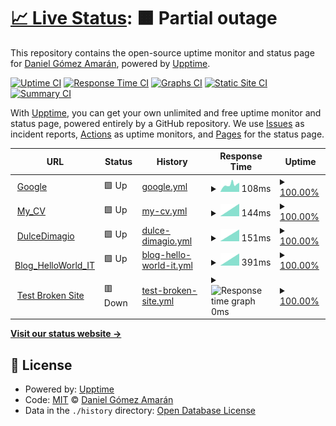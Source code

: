 # [📈 Live Status](https://danielitogomez.github.io/upptime): <!--live status--> **🟧 Partial outage**

This repository contains the open-source uptime monitor and status page for [Daniel Gómez Amarán](https://www.helloworld-it.com/), powered by [Upptime](https://github.com/upptime/upptime).

[![Uptime CI](https://github.com/danielitogomez/upptime/workflows/Uptime%20CI/badge.svg)](https://github.com/danielitogomez/upptime/actions?query=workflow%3A%22Uptime+CI%22)
[![Response Time CI](https://github.com/danielitogomez/upptime/workflows/Response%20Time%20CI/badge.svg)](https://github.com/danielitogomez/upptime/actions?query=workflow%3A%22Response+Time+CI%22)
[![Graphs CI](https://github.com/danielitogomez/upptime/workflows/Graphs%20CI/badge.svg)](https://github.com/danielitogomez/upptime/actions?query=workflow%3A%22Graphs+CI%22)
[![Static Site CI](https://github.com/danielitogomez/upptime/workflows/Static%20Site%20CI/badge.svg)](https://github.com/danielitogomez/upptime/actions?query=workflow%3A%22Static+Site+CI%22)
[![Summary CI](https://github.com/danielitogomez/upptime/workflows/Summary%20CI/badge.svg)](https://github.com/danielitogomez/upptime/actions?query=workflow%3A%22Summary+CI%22)

With [Upptime](https://upptime.js.org), you can get your own unlimited and free uptime monitor and status page, powered entirely by a GitHub repository. We use [Issues](https://github.com/danielitogomez/upptime/issues) as incident reports, [Actions](https://github.com/danielitogomez/upptime/actions) as uptime monitors, and [Pages](https://danielitogomez.github.io/upptime) for the status page.

<!--start: status pages-->
<!-- This summary is generated by Upptime (https://github.com/upptime/upptime) -->
<!-- Do not edit this manually, your changes will be overwritten -->
<!-- prettier-ignore -->
| URL | Status | History | Response Time | Uptime |
| --- | ------ | ------- | ------------- | ------ |
| <img alt="" src="https://favicons.githubusercontent.com/www.google.com" height="13"> [Google](https://www.google.com) | 🟩 Up | [google.yml](https://github.com/danielitogomez/upptime/commits/HEAD/history/google.yml) | <details><summary><img alt="Response time graph" src="./graphs/google/response-time-week.png" height="20"> 108ms</summary><br><a href="https://danielitogomez.github.io/upptime/history/google"><img alt="Response time 101" src="https://img.shields.io/endpoint?url=https%3A%2F%2Fraw.githubusercontent.com%2Fdanielitogomez%2Fupptime%2FHEAD%2Fapi%2Fgoogle%2Fresponse-time.json"></a><br><a href="https://danielitogomez.github.io/upptime/history/google"><img alt="24-hour response time 134" src="https://img.shields.io/endpoint?url=https%3A%2F%2Fraw.githubusercontent.com%2Fdanielitogomez%2Fupptime%2FHEAD%2Fapi%2Fgoogle%2Fresponse-time-day.json"></a><br><a href="https://danielitogomez.github.io/upptime/history/google"><img alt="7-day response time 108" src="https://img.shields.io/endpoint?url=https%3A%2F%2Fraw.githubusercontent.com%2Fdanielitogomez%2Fupptime%2FHEAD%2Fapi%2Fgoogle%2Fresponse-time-week.json"></a><br><a href="https://danielitogomez.github.io/upptime/history/google"><img alt="30-day response time 117" src="https://img.shields.io/endpoint?url=https%3A%2F%2Fraw.githubusercontent.com%2Fdanielitogomez%2Fupptime%2FHEAD%2Fapi%2Fgoogle%2Fresponse-time-month.json"></a><br><a href="https://danielitogomez.github.io/upptime/history/google"><img alt="1-year response time 102" src="https://img.shields.io/endpoint?url=https%3A%2F%2Fraw.githubusercontent.com%2Fdanielitogomez%2Fupptime%2FHEAD%2Fapi%2Fgoogle%2Fresponse-time-year.json"></a></details> | <details><summary><a href="https://danielitogomez.github.io/upptime/history/google">100.00%</a></summary><a href="https://danielitogomez.github.io/upptime/history/google"><img alt="All-time uptime 100.00%" src="https://img.shields.io/endpoint?url=https%3A%2F%2Fraw.githubusercontent.com%2Fdanielitogomez%2Fupptime%2FHEAD%2Fapi%2Fgoogle%2Fuptime.json"></a><br><a href="https://danielitogomez.github.io/upptime/history/google"><img alt="24-hour uptime 100.00%" src="https://img.shields.io/endpoint?url=https%3A%2F%2Fraw.githubusercontent.com%2Fdanielitogomez%2Fupptime%2FHEAD%2Fapi%2Fgoogle%2Fuptime-day.json"></a><br><a href="https://danielitogomez.github.io/upptime/history/google"><img alt="7-day uptime 100.00%" src="https://img.shields.io/endpoint?url=https%3A%2F%2Fraw.githubusercontent.com%2Fdanielitogomez%2Fupptime%2FHEAD%2Fapi%2Fgoogle%2Fuptime-week.json"></a><br><a href="https://danielitogomez.github.io/upptime/history/google"><img alt="30-day uptime 100.00%" src="https://img.shields.io/endpoint?url=https%3A%2F%2Fraw.githubusercontent.com%2Fdanielitogomez%2Fupptime%2FHEAD%2Fapi%2Fgoogle%2Fuptime-month.json"></a><br><a href="https://danielitogomez.github.io/upptime/history/google"><img alt="1-year uptime 100.00%" src="https://img.shields.io/endpoint?url=https%3A%2F%2Fraw.githubusercontent.com%2Fdanielitogomez%2Fupptime%2FHEAD%2Fapi%2Fgoogle%2Fuptime-year.json"></a></details>
| <img alt="" src="https://favicons.githubusercontent.com/danielitogomez.github.io" height="13"> [My_CV](https://danielitogomez.github.io/my-cv/) | 🟩 Up | [my-cv.yml](https://github.com/danielitogomez/upptime/commits/HEAD/history/my-cv.yml) | <details><summary><img alt="Response time graph" src="./graphs/my-cv/response-time-week.png" height="20"> 144ms</summary><br><a href="https://danielitogomez.github.io/upptime/history/my-cv"><img alt="Response time 144" src="https://img.shields.io/endpoint?url=https%3A%2F%2Fraw.githubusercontent.com%2Fdanielitogomez%2Fupptime%2FHEAD%2Fapi%2Fmy-cv%2Fresponse-time.json"></a><br><a href="https://danielitogomez.github.io/upptime/history/my-cv"><img alt="24-hour response time 144" src="https://img.shields.io/endpoint?url=https%3A%2F%2Fraw.githubusercontent.com%2Fdanielitogomez%2Fupptime%2FHEAD%2Fapi%2Fmy-cv%2Fresponse-time-day.json"></a><br><a href="https://danielitogomez.github.io/upptime/history/my-cv"><img alt="7-day response time 144" src="https://img.shields.io/endpoint?url=https%3A%2F%2Fraw.githubusercontent.com%2Fdanielitogomez%2Fupptime%2FHEAD%2Fapi%2Fmy-cv%2Fresponse-time-week.json"></a><br><a href="https://danielitogomez.github.io/upptime/history/my-cv"><img alt="30-day response time 144" src="https://img.shields.io/endpoint?url=https%3A%2F%2Fraw.githubusercontent.com%2Fdanielitogomez%2Fupptime%2FHEAD%2Fapi%2Fmy-cv%2Fresponse-time-month.json"></a><br><a href="https://danielitogomez.github.io/upptime/history/my-cv"><img alt="1-year response time 144" src="https://img.shields.io/endpoint?url=https%3A%2F%2Fraw.githubusercontent.com%2Fdanielitogomez%2Fupptime%2FHEAD%2Fapi%2Fmy-cv%2Fresponse-time-year.json"></a></details> | <details><summary><a href="https://danielitogomez.github.io/upptime/history/my-cv">100.00%</a></summary><a href="https://danielitogomez.github.io/upptime/history/my-cv"><img alt="All-time uptime 100.00%" src="https://img.shields.io/endpoint?url=https%3A%2F%2Fraw.githubusercontent.com%2Fdanielitogomez%2Fupptime%2FHEAD%2Fapi%2Fmy-cv%2Fuptime.json"></a><br><a href="https://danielitogomez.github.io/upptime/history/my-cv"><img alt="24-hour uptime 100.00%" src="https://img.shields.io/endpoint?url=https%3A%2F%2Fraw.githubusercontent.com%2Fdanielitogomez%2Fupptime%2FHEAD%2Fapi%2Fmy-cv%2Fuptime-day.json"></a><br><a href="https://danielitogomez.github.io/upptime/history/my-cv"><img alt="7-day uptime 100.00%" src="https://img.shields.io/endpoint?url=https%3A%2F%2Fraw.githubusercontent.com%2Fdanielitogomez%2Fupptime%2FHEAD%2Fapi%2Fmy-cv%2Fuptime-week.json"></a><br><a href="https://danielitogomez.github.io/upptime/history/my-cv"><img alt="30-day uptime 100.00%" src="https://img.shields.io/endpoint?url=https%3A%2F%2Fraw.githubusercontent.com%2Fdanielitogomez%2Fupptime%2FHEAD%2Fapi%2Fmy-cv%2Fuptime-month.json"></a><br><a href="https://danielitogomez.github.io/upptime/history/my-cv"><img alt="1-year uptime 100.00%" src="https://img.shields.io/endpoint?url=https%3A%2F%2Fraw.githubusercontent.com%2Fdanielitogomez%2Fupptime%2FHEAD%2Fapi%2Fmy-cv%2Fuptime-year.json"></a></details>
| <img alt="" src="https://favicons.githubusercontent.com/dulcedimagio.com" height="13"> [DulceDimagio](https://dulcedimagio.com/) | 🟩 Up | [dulce-dimagio.yml](https://github.com/danielitogomez/upptime/commits/HEAD/history/dulce-dimagio.yml) | <details><summary><img alt="Response time graph" src="./graphs/dulce-dimagio/response-time-week.png" height="20"> 151ms</summary><br><a href="https://danielitogomez.github.io/upptime/history/dulce-dimagio"><img alt="Response time 151" src="https://img.shields.io/endpoint?url=https%3A%2F%2Fraw.githubusercontent.com%2Fdanielitogomez%2Fupptime%2FHEAD%2Fapi%2Fdulce-dimagio%2Fresponse-time.json"></a><br><a href="https://danielitogomez.github.io/upptime/history/dulce-dimagio"><img alt="24-hour response time 151" src="https://img.shields.io/endpoint?url=https%3A%2F%2Fraw.githubusercontent.com%2Fdanielitogomez%2Fupptime%2FHEAD%2Fapi%2Fdulce-dimagio%2Fresponse-time-day.json"></a><br><a href="https://danielitogomez.github.io/upptime/history/dulce-dimagio"><img alt="7-day response time 151" src="https://img.shields.io/endpoint?url=https%3A%2F%2Fraw.githubusercontent.com%2Fdanielitogomez%2Fupptime%2FHEAD%2Fapi%2Fdulce-dimagio%2Fresponse-time-week.json"></a><br><a href="https://danielitogomez.github.io/upptime/history/dulce-dimagio"><img alt="30-day response time 151" src="https://img.shields.io/endpoint?url=https%3A%2F%2Fraw.githubusercontent.com%2Fdanielitogomez%2Fupptime%2FHEAD%2Fapi%2Fdulce-dimagio%2Fresponse-time-month.json"></a><br><a href="https://danielitogomez.github.io/upptime/history/dulce-dimagio"><img alt="1-year response time 151" src="https://img.shields.io/endpoint?url=https%3A%2F%2Fraw.githubusercontent.com%2Fdanielitogomez%2Fupptime%2FHEAD%2Fapi%2Fdulce-dimagio%2Fresponse-time-year.json"></a></details> | <details><summary><a href="https://danielitogomez.github.io/upptime/history/dulce-dimagio">100.00%</a></summary><a href="https://danielitogomez.github.io/upptime/history/dulce-dimagio"><img alt="All-time uptime 100.00%" src="https://img.shields.io/endpoint?url=https%3A%2F%2Fraw.githubusercontent.com%2Fdanielitogomez%2Fupptime%2FHEAD%2Fapi%2Fdulce-dimagio%2Fuptime.json"></a><br><a href="https://danielitogomez.github.io/upptime/history/dulce-dimagio"><img alt="24-hour uptime 100.00%" src="https://img.shields.io/endpoint?url=https%3A%2F%2Fraw.githubusercontent.com%2Fdanielitogomez%2Fupptime%2FHEAD%2Fapi%2Fdulce-dimagio%2Fuptime-day.json"></a><br><a href="https://danielitogomez.github.io/upptime/history/dulce-dimagio"><img alt="7-day uptime 100.00%" src="https://img.shields.io/endpoint?url=https%3A%2F%2Fraw.githubusercontent.com%2Fdanielitogomez%2Fupptime%2FHEAD%2Fapi%2Fdulce-dimagio%2Fuptime-week.json"></a><br><a href="https://danielitogomez.github.io/upptime/history/dulce-dimagio"><img alt="30-day uptime 100.00%" src="https://img.shields.io/endpoint?url=https%3A%2F%2Fraw.githubusercontent.com%2Fdanielitogomez%2Fupptime%2FHEAD%2Fapi%2Fdulce-dimagio%2Fuptime-month.json"></a><br><a href="https://danielitogomez.github.io/upptime/history/dulce-dimagio"><img alt="1-year uptime 100.00%" src="https://img.shields.io/endpoint?url=https%3A%2F%2Fraw.githubusercontent.com%2Fdanielitogomez%2Fupptime%2FHEAD%2Fapi%2Fdulce-dimagio%2Fuptime-year.json"></a></details>
| <img alt="" src="https://favicons.githubusercontent.com/www.helloworld-it.com" height="13"> [Blog_HelloWorld_IT](https://www.helloworld-it.com/) | 🟩 Up | [blog-hello-world-it.yml](https://github.com/danielitogomez/upptime/commits/HEAD/history/blog-hello-world-it.yml) | <details><summary><img alt="Response time graph" src="./graphs/blog-hello-world-it/response-time-week.png" height="20"> 391ms</summary><br><a href="https://danielitogomez.github.io/upptime/history/blog-hello-world-it"><img alt="Response time 391" src="https://img.shields.io/endpoint?url=https%3A%2F%2Fraw.githubusercontent.com%2Fdanielitogomez%2Fupptime%2FHEAD%2Fapi%2Fblog-hello-world-it%2Fresponse-time.json"></a><br><a href="https://danielitogomez.github.io/upptime/history/blog-hello-world-it"><img alt="24-hour response time 391" src="https://img.shields.io/endpoint?url=https%3A%2F%2Fraw.githubusercontent.com%2Fdanielitogomez%2Fupptime%2FHEAD%2Fapi%2Fblog-hello-world-it%2Fresponse-time-day.json"></a><br><a href="https://danielitogomez.github.io/upptime/history/blog-hello-world-it"><img alt="7-day response time 391" src="https://img.shields.io/endpoint?url=https%3A%2F%2Fraw.githubusercontent.com%2Fdanielitogomez%2Fupptime%2FHEAD%2Fapi%2Fblog-hello-world-it%2Fresponse-time-week.json"></a><br><a href="https://danielitogomez.github.io/upptime/history/blog-hello-world-it"><img alt="30-day response time 391" src="https://img.shields.io/endpoint?url=https%3A%2F%2Fraw.githubusercontent.com%2Fdanielitogomez%2Fupptime%2FHEAD%2Fapi%2Fblog-hello-world-it%2Fresponse-time-month.json"></a><br><a href="https://danielitogomez.github.io/upptime/history/blog-hello-world-it"><img alt="1-year response time 391" src="https://img.shields.io/endpoint?url=https%3A%2F%2Fraw.githubusercontent.com%2Fdanielitogomez%2Fupptime%2FHEAD%2Fapi%2Fblog-hello-world-it%2Fresponse-time-year.json"></a></details> | <details><summary><a href="https://danielitogomez.github.io/upptime/history/blog-hello-world-it">100.00%</a></summary><a href="https://danielitogomez.github.io/upptime/history/blog-hello-world-it"><img alt="All-time uptime 100.00%" src="https://img.shields.io/endpoint?url=https%3A%2F%2Fraw.githubusercontent.com%2Fdanielitogomez%2Fupptime%2FHEAD%2Fapi%2Fblog-hello-world-it%2Fuptime.json"></a><br><a href="https://danielitogomez.github.io/upptime/history/blog-hello-world-it"><img alt="24-hour uptime 100.00%" src="https://img.shields.io/endpoint?url=https%3A%2F%2Fraw.githubusercontent.com%2Fdanielitogomez%2Fupptime%2FHEAD%2Fapi%2Fblog-hello-world-it%2Fuptime-day.json"></a><br><a href="https://danielitogomez.github.io/upptime/history/blog-hello-world-it"><img alt="7-day uptime 100.00%" src="https://img.shields.io/endpoint?url=https%3A%2F%2Fraw.githubusercontent.com%2Fdanielitogomez%2Fupptime%2FHEAD%2Fapi%2Fblog-hello-world-it%2Fuptime-week.json"></a><br><a href="https://danielitogomez.github.io/upptime/history/blog-hello-world-it"><img alt="30-day uptime 100.00%" src="https://img.shields.io/endpoint?url=https%3A%2F%2Fraw.githubusercontent.com%2Fdanielitogomez%2Fupptime%2FHEAD%2Fapi%2Fblog-hello-world-it%2Fuptime-month.json"></a><br><a href="https://danielitogomez.github.io/upptime/history/blog-hello-world-it"><img alt="1-year uptime 100.00%" src="https://img.shields.io/endpoint?url=https%3A%2F%2Fraw.githubusercontent.com%2Fdanielitogomez%2Fupptime%2FHEAD%2Fapi%2Fblog-hello-world-it%2Fuptime-year.json"></a></details>
| <img alt="" src="https://favicons.githubusercontent.com/thissitedoesnotexist.koj.co" height="13"> [Test Broken Site](https://thissitedoesnotexist.koj.co) | 🟥 Down | [test-broken-site.yml](https://github.com/danielitogomez/upptime/commits/HEAD/history/test-broken-site.yml) | <details><summary><img alt="Response time graph" src="./graphs/test-broken-site/response-time-week.png" height="20"> 0ms</summary><br><a href="https://danielitogomez.github.io/upptime/history/test-broken-site"><img alt="Response time 543" src="https://img.shields.io/endpoint?url=https%3A%2F%2Fraw.githubusercontent.com%2Fdanielitogomez%2Fupptime%2FHEAD%2Fapi%2Ftest-broken-site%2Fresponse-time.json"></a><br><a href="https://danielitogomez.github.io/upptime/history/test-broken-site"><img alt="24-hour response time 0" src="https://img.shields.io/endpoint?url=https%3A%2F%2Fraw.githubusercontent.com%2Fdanielitogomez%2Fupptime%2FHEAD%2Fapi%2Ftest-broken-site%2Fresponse-time-day.json"></a><br><a href="https://danielitogomez.github.io/upptime/history/test-broken-site"><img alt="7-day response time 0" src="https://img.shields.io/endpoint?url=https%3A%2F%2Fraw.githubusercontent.com%2Fdanielitogomez%2Fupptime%2FHEAD%2Fapi%2Ftest-broken-site%2Fresponse-time-week.json"></a><br><a href="https://danielitogomez.github.io/upptime/history/test-broken-site"><img alt="30-day response time 0" src="https://img.shields.io/endpoint?url=https%3A%2F%2Fraw.githubusercontent.com%2Fdanielitogomez%2Fupptime%2FHEAD%2Fapi%2Ftest-broken-site%2Fresponse-time-month.json"></a><br><a href="https://danielitogomez.github.io/upptime/history/test-broken-site"><img alt="1-year response time 0" src="https://img.shields.io/endpoint?url=https%3A%2F%2Fraw.githubusercontent.com%2Fdanielitogomez%2Fupptime%2FHEAD%2Fapi%2Ftest-broken-site%2Fresponse-time-year.json"></a></details> | <details><summary><a href="https://danielitogomez.github.io/upptime/history/test-broken-site">100.00%</a></summary><a href="https://danielitogomez.github.io/upptime/history/test-broken-site"><img alt="All-time uptime 100.00%" src="https://img.shields.io/endpoint?url=https%3A%2F%2Fraw.githubusercontent.com%2Fdanielitogomez%2Fupptime%2FHEAD%2Fapi%2Ftest-broken-site%2Fuptime.json"></a><br><a href="https://danielitogomez.github.io/upptime/history/test-broken-site"><img alt="24-hour uptime 100.00%" src="https://img.shields.io/endpoint?url=https%3A%2F%2Fraw.githubusercontent.com%2Fdanielitogomez%2Fupptime%2FHEAD%2Fapi%2Ftest-broken-site%2Fuptime-day.json"></a><br><a href="https://danielitogomez.github.io/upptime/history/test-broken-site"><img alt="7-day uptime 100.00%" src="https://img.shields.io/endpoint?url=https%3A%2F%2Fraw.githubusercontent.com%2Fdanielitogomez%2Fupptime%2FHEAD%2Fapi%2Ftest-broken-site%2Fuptime-week.json"></a><br><a href="https://danielitogomez.github.io/upptime/history/test-broken-site"><img alt="30-day uptime 100.00%" src="https://img.shields.io/endpoint?url=https%3A%2F%2Fraw.githubusercontent.com%2Fdanielitogomez%2Fupptime%2FHEAD%2Fapi%2Ftest-broken-site%2Fuptime-month.json"></a><br><a href="https://danielitogomez.github.io/upptime/history/test-broken-site"><img alt="1-year uptime 100.00%" src="https://img.shields.io/endpoint?url=https%3A%2F%2Fraw.githubusercontent.com%2Fdanielitogomez%2Fupptime%2FHEAD%2Fapi%2Ftest-broken-site%2Fuptime-year.json"></a></details>

<!--end: status pages-->

[**Visit our status website →**](https://danielitogomez.github.io/upptime)

## 📄 License

- Powered by: [Upptime](https://github.com/upptime/upptime)
- Code: [MIT](./LICENSE) © [Daniel Gómez Amarán](https://www.helloworld-it.com/)
- Data in the `./history` directory: [Open Database License](https://opendatacommons.org/licenses/odbl/1-0/)
